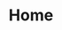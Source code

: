 ---
home: true
layout: BlogHome
icon: fa-solid fa-blog
title: Home
heroImage: /assets/icon/logo2.png
heroText: false
tagline: true
heroFullScreen: true
projects:
  - icon: project
    name: Item collection
    desc: Open source project practice set
    link: /projects/

  - icon: link
    name: Tool link
    desc: A collection of commonly used websites
    link: /collection

  - icon: book
    name: My bookcase
    desc: Knowledge collection
    link: /books/

  - icon: fa-solid fa-hammer
    name: Acwing
    desc: Algorithm learning
    link: https://www.acwing.com/

  - icon: fa-solid fa-bug-slash
    name: Bug record
    desc: Record some of the problems you encounter
    link: /record/

  - icon: fa-solid fa-cart-shopping
    name: Cyberlocker
    desc: Something meaningful
    link: /meaningful/

  - icon: fa-solid fa-cat
    name: Every bit of life
    desc: Cherish life, life only have once
    link: https://life.nulizongyouhuibao.space

  - icon: fa-solid fa-list
    name: learning list
    desc: The Boss of the way to fight monsters
    link: /knowlege/

footer: |-
  <a href="http://beian.miit.gov.cn/" target="_blank" style="color:inherit;text-decoration:none;white-space:nowrap;">
    <img src="http://www.beian.gov.cn/img/ghs.png" alt="" style="width:1rem;vertical-align:middle;"> 吉ICP备 2023003350号
  </a>
  <br>
---